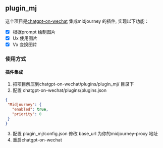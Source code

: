 ## plugin_mj
这个项目是[chatgpt-on-wechat](https://github.com/zhayujie/chatgpt-on-wechat) 集成midjourney 的插件, 实现以下功能：
- [x] 根据prompt 绘制图片
- [x] Ux 使用图片
- [x] Vx 变换图片

### 使用方式
#### 插件集成
1. 把项目解压到chatgpt-on-wechat/plugins/plugin_mj/ 目录下
2. 配置 chatgpt-on-wechat/plugins/plugins.json
 ```json
{
  "Midjourney": {
    "enabled": true,
    "priority": 0
  }
}
```
3. 配置 plugin_mj/config.json 修改 base_url 为你的midjourney-proxy 地址
4. 重启chatgpt-on-wechat

